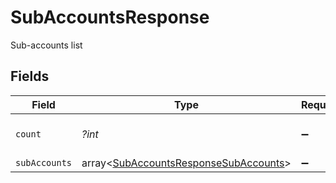 # SubAccountsResponse

Sub-accounts list


## Fields

| Field                                                                                          | Type                                                                                           | Required                                                                                       | Description                                                                                    |
| ---------------------------------------------------------------------------------------------- | ---------------------------------------------------------------------------------------------- | ---------------------------------------------------------------------------------------------- | ---------------------------------------------------------------------------------------------- |
| `count`                                                                                        | *?int*                                                                                         | :heavy_minus_sign:                                                                             | Total number of subaccounts                                                                    |
| `subAccounts`                                                                                  | array<[SubAccountsResponseSubAccounts](../../models/shared/SubAccountsResponseSubAccounts.md)> | :heavy_minus_sign:                                                                             | N/A                                                                                            |